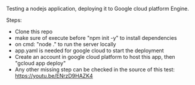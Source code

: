 Testing a nodejs application, deploying it to Google cloud platform Engine.

Steps:
- Clone this repo
- make sure of execute before "npm init -y" to install dependencies
- on cmd: "node ." to run the server locally
- app.yaml is needed for google cloud to start the deployment
- Create an account in google cloud platform to host this app, then "gcloud app deploy"
- Any other missing step can be checked in the source of this test: https://youtu.be/ENrzD9HAZK4

